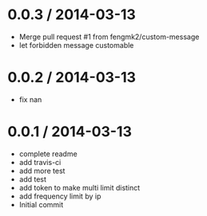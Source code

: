 
0.0.3 / 2014-03-13 
==================

  * Merge pull request #1 from fengmk2/custom-message
  * let forbidden message customable

0.0.2 / 2014-03-13
==================

  * fix nan

0.0.1 / 2014-03-13
==================

  * complete readme
  * add travis-ci
  * add more test
  * add test
  * add token to make multi limit distinct
  * add frequency limit by ip
  * Initial commit
